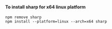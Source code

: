 #### To install sharp for x64 linux platform
```
npm remove sharp
npm install --platform=linux --arch=x64 sharp
```
